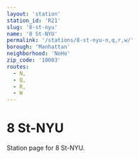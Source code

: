 ```yaml
---
layout: 'station'
station_id: 'R21'
slug: '8-st-nyu'
name: '8 St-NYU'
permalink: '/stations/8-st-nyu-n,q,r,w/'
borough: 'Manhattan'
neighborhood: 'NoHo'
zip_code: '10003'
routes:
  - N,
  - Q,
  - R,
  - W
---
```

# 8 St-NYU

Station page for 8 St-NYU.
